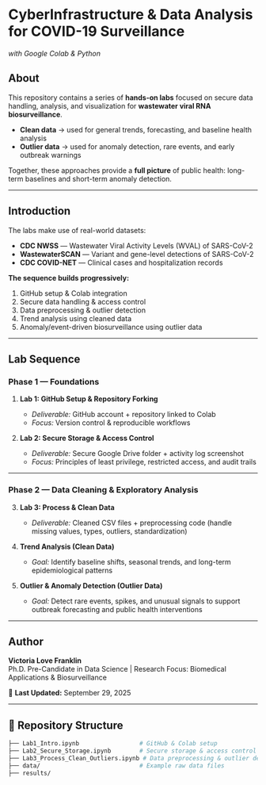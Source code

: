 # CyberInfrastructure & Data Analysis for COVID-19 Surveillance  
*with Google Colab & Python*  

## About  
This repository contains a series of **hands-on labs** focused on secure data handling, analysis, and visualization for **wastewater viral RNA biosurveillance**.  

- **Clean data** → used for general trends, forecasting, and baseline health analysis  
- **Outlier data** → used for anomaly detection, rare events, and early outbreak warnings  

Together, these approaches provide a **full picture** of public health: long-term baselines and short-term anomaly detection.  

---

## Introduction  
The labs make use of real-world datasets:  
- **CDC NWSS** — Wastewater Viral Activity Levels (WVAL) of SARS-CoV-2  
- **WastewaterSCAN** — Variant and gene-level detections of SARS-CoV-2  
- **CDC COVID-NET** — Clinical cases and hospitalization records  

**The sequence builds progressively:**  
1. GitHub setup & Colab integration  
2. Secure data handling & access control  
3. Data preprocessing & outlier detection  
4. Trend analysis using cleaned data  
5. Anomaly/event-driven biosurveillance using outlier data  

---

## Lab Sequence  

### Phase 1 — Foundations  
1. **Lab 1: GitHub Setup & Repository Forking**  
   - *Deliverable:* GitHub account + repository linked to Colab  
   - *Focus:* Version control & reproducible workflows  

2. **Lab 2: Secure Storage & Access Control**  
   - *Deliverable:* Secure Google Drive folder + activity log screenshot  
   - *Focus:* Principles of least privilege, restricted access, and audit trails  

---

### Phase 2 — Data Cleaning & Exploratory Analysis  
3. **Lab 3: Process & Clean Data**  
   - *Deliverable:* Cleaned CSV files + preprocessing code (handle missing values, types, outliers, standardization)  

4. **Trend Analysis (Clean Data)**  
   - *Goal:* Identify baseline shifts, seasonal trends, and long-term epidemiological patterns  

5. **Outlier & Anomaly Detection (Outlier Data)**  
   - *Goal:* Detect rare events, spikes, and unusual signals to support outbreak forecasting and public health interventions  

---

## Author  
**Victoria Love Franklin**  
Ph.D. Pre-Candidate in Data Science | Research Focus: Biomedical Applications & Biosurveillance  

📅 **Last Updated:** September 29, 2025  

---

## 📂 Repository Structure  
```bash
├── Lab1_Intro.ipynb                 # GitHub & Colab setup
├── Lab2_Secure_Storage.ipynb        # Secure storage & access control
├── Lab3_Process_Clean_Outliers.ipynb # Data preprocessing & outlier detection
├── data/                            # Example raw data files
├── results/
